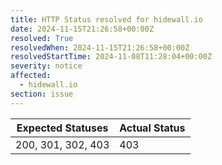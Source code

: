 ```yaml
---
title: HTTP Status resolved for hidewall.io
date: 2024-11-15T21:26:58+00:00Z
resolved: True
resolvedWhen: 2024-11-15T21:26:58+00:00Z
resolvedStartTime: 2024-11-08T11:28:04+00:00Z
severity: notice
affected:
  - hidewall.io
section: issue
---
```


| Expected Statuses | Actual Status  |
|-------------------|----------------|
| 200, 301, 302, 403 | 403 |
